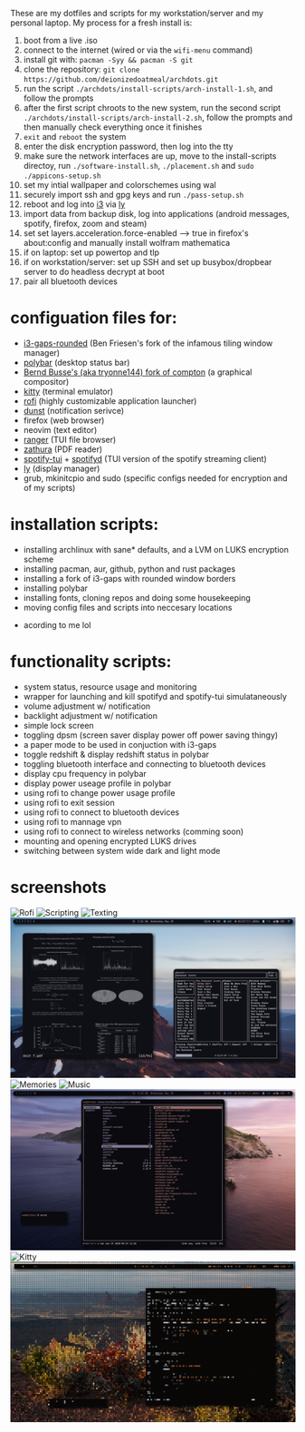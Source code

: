These are my dotfiles and scripts for my workstation/server and my personal laptop. My process for a fresh install is: 
1) boot from a live .iso
2) connect to the internet (wired or via the `wifi-menu` command)
3) install git with: `pacman -Syy && pacman -S git`
4) clone the repository: `git clone https://github.com/deionizedoatmeal/archdots.git`
5) run the script `./archdots/install-scripts/arch-install-1.sh`, and follow the prompts
6) after the first script chroots to the new system, run the second script `./archdots/install-scripts/arch-install-2.sh`, follow the prompts and then manually check everything once it finishes
6) `exit` and `reboot` the system
7) enter the disk encryption password, then log into the tty
8) make sure the network interfaces are up, move to the install-scripts directoy, run `./software-install.sh`, `./placement.sh` and `sudo ./appicons-setup.sh`
9) set my intial wallpaper and colorschemes using wal
10) securely import ssh and gpg keys and run `./pass-setup.sh`
11) reboot and log into [i3](https://github.com/resloved/i3) via [ly](https://github.com/cylgom/ly)
12) import data from backup disk, log into applications (android messages, spotify, firefox, zoom and steam)
13) set set layers.acceleration.force-enabled --> true in firefox's about:config and manually install wolfram mathematica
14) if on laptop: set up powertop and tlp
15) if on workstation/server: set up SSH and set up busybox/dropbear server to do headless decrypt at boot
16) pair all bluetooth devices

# configuation files for:
- [i3-gaps-rounded](https://github.com/resloved/i3) (Ben Friesen's fork of the infamous tiling window manager)
- [polybar](https://github.com/polybar/polybar) (desktop status bar)
- [Bernd Busse's (aka tryonne144) fork of compton](https://github.com/tryone144/compton) (a graphical compositor)
- [kitty](https://github.com/kovidgoyal/kitty) (terminal emulator)
- [rofi](https://github.com/davatorium/rofi) (highly customizable application launcher)
- [dunst](https://github.com/dunst-project/dunst) (notification serivce)
- firefox (web browser)
- neovim (text editor)
- [ranger](https://github.com/ranger/ranger) (TUI file browser)
- [zathura](https://github.com/pwmt/zathura) (PDF reader)
- [spotify-tui](https://github.com/Rigellute/spotify-tui) + [spotifyd](https://github.com/Spotifyd/spotifyd) (TUI version of the spotify streaming client)
- [ly](https://github.com/cylgom/ly) (display manager)
- grub, mkinitcpio and sudo (specific configs needed for encryption and of my scripts)
# installation scripts:  
- installing archlinux with sane* defaults, and a LVM on LUKS encryption scheme
- installing pacman, aur, github, python and rust packages
- installing a fork of i3-gaps with rounded window borders
- installing polybar
- installing fonts, cloning repos and doing some housekeeping
- moving config files and scripts into neccesary locations 
* acording to me lol
# functionality scripts:  
- system status, resource usage and monitoring
- wrapper for launching and kill spotifyd and spotify-tui simulataneously
- volume adjustment w/ notification
- backlight adjustment w/ notification
- simple lock screen
- toggling dpsm (screen saver display power off power saving thingy)
- a paper mode to be used in conjuction with i3-gaps
- toggle redshift & display redshift status in polybar  
- toggling bluetooth interface and connecting to bluetooth devices
- display cpu frequency in polybar  
- display power useage profile in polybar  
- using rofi to change power usage profile
- using rofi to exit session
- using rofi to connect to bluetooth devices
- using rofi to mannage vpn
- using rofi to connect to wireless networks (comming soon)
- mounting and opening encrypted LUKS drives
- switching between system wide dark and light mode
# screenshots
![Rofi](/screenshots/rofi.png)
![Scripting](/screenshots/scripting.png)
![Texting](/screenshots/messages.png)
![Studying](/screenshots/studying.png)
![Memories](/screenshots/scrapbook.png)
![Music](/screenshots/music.png)
![Ranger](/screenshots/ranger.png)
![Kitty](/screenshots/sisters.png)
![Lock](/screenshots/gllock.png)
